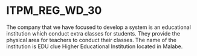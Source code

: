 # ITPM_REG_WD_30

The company that we have focused to develop a system is an educational institution which conduct extra classes for students. They provide the physical area for teachers to conduct their classes. The name of the institution is EDU clue Higher Educational Institution located in Malabe.
